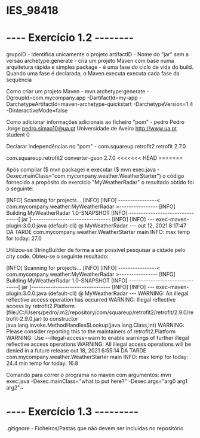 # IES_98418

# ---- Exercício 1.2 --------

grupoID - Identifica unicamente o projeto
artifactID - Nome do "jar" sem a versão
archetype:generate - cria um projeto Maven com base numa arquitetura rápida e simples
package - é uma fase do ciclo de vida do build. Quando uma fase é declarada, o Maven executa executa cada fase da sequência

 Como criar um projeto Maven - mvn archetype:generate -DgroupId=com.mycompany.app -DartifactId=my-app -DarchetypeArtifactId=maven-archetype-quickstart -DarchetypeVersion=1.4 -DinteractiveMode=false

 Como adicionar informações adicionais ao ficheiro "pom" -
  <developers>
        <developer>
            <id>pedro</id>
            <name>Pedro Jorge</name>
            <email>pedro.simao10@ua.pt</email>
            <organization>Universidade de Aveiro</organization>
            <organizationUrl>http://www.ua.pt</organizationUrl>
            <roles>
                <role>student</role>
            </roles>
            <timezone>0</timezone>
        </developer>
    </developers>

Declarar independências no "pom" - 
<dependency>
    <groupId>com.squareup.retrofit2</groupId>
    <artifactId>retrofit</artifactId>
    <version>2.7.0</version>
</dependency>

<dependency>  
      <groupId>com.squareup.retrofit2</groupId>
      <artifactId>converter-gson</artifactId>
      <version>2.7.0</version>
<<<<<<< HEAD
    </dependency>
=======
      

Após compilar ($ mvn package) e executar ($ mvn exec:java -Dexec.mainClass="com.mycompany.weather.WeatherStarter") o código fornecido a propósito do exercício "MyWeatherRadar"
o resultado obtido foi o seguinte:

[INFO] Scanning for projects...
[INFO]
[INFO] ----------------< com.mycompany.weather:MyWeatherRadar >----------------
[INFO] Building MyWeatherRadar 1.0-SNAPSHOT
[INFO] --------------------------------[ jar ]---------------------------------
[INFO]
[INFO] --- exec-maven-plugin:3.0.0:java (default-cli) @ MyWeatherRadar ---
out 12, 2021 8:17:47 DA TARDE com.mycompany.weather.WeatherStarter main
INFO: max temp for today: 27.0
     
Utilizou-se StringBuilder de forma a ser possível pesquisar a cidade pelo city code.
Obteu-se o seguinte resultado:

[INFO] Scanning for projects...
[INFO]
[INFO] ----------------< com.mycompany.weather:MyWeatherRadar >----------------
[INFO] Building MyWeatherRadar 1.0-SNAPSHOT
[INFO] --------------------------------[ jar ]---------------------------------
[INFO]
[INFO] --- exec-maven-plugin:3.0.0:java (default-cli) @ MyWeatherRadar ---
WARNING: An illegal reflective access operation has occurred
WARNING: Illegal reflective access by retrofit2.Platform (file:/C:/Users/pedro/.m2/repository/com/squareup/retrofit2/retrofit/2.9.0/retrofit-2.9.0.jar) to constructor java.lang.invoke.MethodHandles$Lookup(java.lang.Class,int)
WARNING: Please consider reporting this to the maintainers of retrofit2.Platform
WARNING: Use --illegal-access=warn to enable warnings of further illegal reflective access operations
WARNING: All illegal access operations will be denied in a future release
out 18, 2021 6:55:14 DA TARDE com.mycompany.weather.WeatherStarter main
INFO: max temp for today: 24.4
min temp for today: 16.8

Comando para correr o programa no maven com argumentos: mvn exec:java -Dexec.mainClass="what to put here?" -Dexec.args="arg0 arg1 arg2"~

# ---- Exercício 1.3 ---------

.gitignore - Ficheiros/Pastas que não devem ser incluídas no repositório

